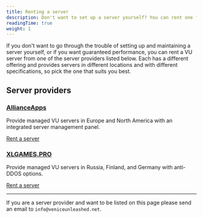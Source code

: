 ```yaml
---
title: Renting a server
description: Don't want to set up a server yourself? You can rent one from one of these providers.
readingTime: true
weight: 1
---
```


If you don't want to go through the trouble of setting up and maintaining a server yourself, or if you want guaranteed performance, you can rent a VU server from one of the server providers listed below. Each has a different offering and provides servers in different locations and with different specifications, so pick the one that suits you best.


## Server providers

### [AllianceApps](https://allianceapps.io/vuserver)

Provide managed VU servers in Europe and North America with an integrated server management panel.

[Rent a server](https://allianceapps.io/vuserver)

### [XLGAMES.PRO](https://xlgames.pro/en/bf3vu/)

Provide managed VU servers in Russia, Finland, and Germany with anti-DDOS options.

[Rent a server](https://xlgames.pro/en/bf3vu/)

---

If you are a server provider and want to be listed on this page please send an email to `info@veniceunleashed.net`.